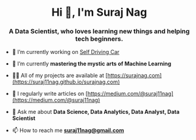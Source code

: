 
<h1 align="center">Hi 👋, I'm Suraj Nag</h1>
<h3 align="center">A Data Scientist, who loves learning new things and helping tech beginners.</h3>

- 🔭 I’m currently working on [Self Driving Car](https://github.com/Suraj11nag/self_driving_car)

- 🌱 I’m currently **mastering the mystic arts of Machine Learning**

- 👨‍💻 All of my projects are available at [https://surajnag.com](https://suraj11nag.github.io/surajnag.com)

- 📝 I regularly write articles on [https://medium.com/@suraj11nag](https://medium.com/@suraj11nag)

- 💬 Ask me about **Data Science, Data Analytics, Data Analyst, Data Scientist**

- 📫 How to reach me **suraj11nag@gmail.com**

